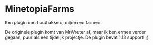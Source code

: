 # MinetopiaFarms
Een plugin met houthakkers, mijnen en farmen.

De originele plugin komt van MrWouter af, maar ik ben ermee verder gegaan, puur als een tijdelijk projectje.
De plugin bevat 1.13 support! ;)